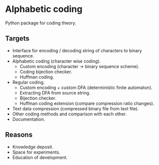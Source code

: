 # Alphabetic coding
Python package for coding theory.

## Targets
* Interface for encoding / decoding string of characters to binary sequence.
* Alphabetic coding (character wise coding).
  * Custom encoding (character -> binary sequence scheme).
  * Coding bijection checker.
  * Huffman coding.
* Regular coding.
  * Custom encoding + custom DFA (deterministic finite automaton).
  * Extracting DFA from source string.
  * Bijection checker.
  * Huffman coding extension (compare compression ratio changes).
* Text data compression (compressed binary file from text file).
* Other coding methods and comparison with each other.
* Documentation.

## Reasons
* Knowledge deposit.
* Space for experiments.
* Education of development.
